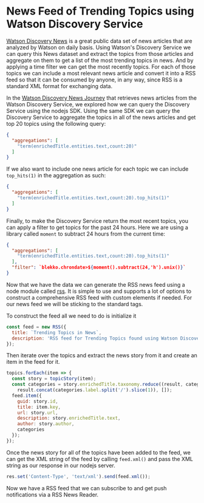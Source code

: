 # News Feed of Trending Topics using Watson Discovery Service

[Watson Discovery News](https://www.ibm.com/watson/developercloud/discovery-news.html) is a great public data set of news articles that are analyzed by Watson on daily basis. Using Watson's Discovery Service we can query this News dataset and extract the topics from those articles and aggregate on them to get a list of the most trending topics in news. And by applying a time filter we can get the most recently topics. For each of those topics we can include a most relevant news article and convert it into a RSS feed so that it can be consumed by anyone, in any way, since RSS is a standard XML format for exchanging data.

In the [Watson Discovery News Journey](https://github.com/IBM/watson-discovery-news) that retrieves news articles from the Watson Discovery Service, we explored how we can query the Discovery Service using the nodejs SDK. Using the same SDK we can query the Discovery Service to aggregate the topics in all of the news articles and get top 20 topics using the following query:

```json
{
  "aggregations": [
    "term(enrichedTitle.entities.text,count:20)"
  ]
}
```

If we also want to include one news article for each topic we can include `top_hits(1)` in the aggregation as such:

```json
{
  "aggregations": [
    "term(enrichedTitle.entities.text,count:20).top_hits(1)"
  ]
}
```

Finally, to make the Discovery Service return the most recent topics, you can apply a filter to get topics for the past 24 hours. Here we are using a library called `moment` to subtract 24 hours from the current time:

```json
{
  "aggregations": [
    "term(enrichedTitle.entities.text,count:20).top_hits(1)"
  ],
  "filter": `blekko.chrondate>${moment().subtract(24,'h').unix()}`
}
```

Now that we have the data we can generate the RSS news feed using a node module called [rss](https://www.npmjs.com/package/rss). It is simple to use and supports a lot of options to construct a comprehensive RSS feed with custom elements if needed. For our news feed we will be sticking to the standard tags. 

To construct the feed all we need to do is initialize it

```js
const feed = new RSS({
  title: `Trending Topics in News`,
  description: 'RSS feed for Trending Topics found using Watson Discovery Service'
});
```

Then iterate over the topics and extract the news story from it and create an item in the feed for it.

```js
topics.forEach(item => {
  const story = topicStory(item);
  const categories = story.enrichedTitle.taxonomy.reduce((result, categories) =>
    result.concat(categories.label.split('/').slice(1)), []);
  feed.item({
    guid: story.id,
    title: item.key,
    url: story.url,
    description: story.enrichedTitle.text,
    author: story.author,
    categories
  });
});
```

Once the news story for all of the topics have been added to the feed, we can get the XML string of the feed by calling `feed.xml()` and pass the XML string as our response in our nodejs server.

```js
res.set('Content-Type', 'text/xml').send(feed.xml());
```

Now we have a RSS feed that we can subscribe to and get push notifications via a RSS News Reader.
